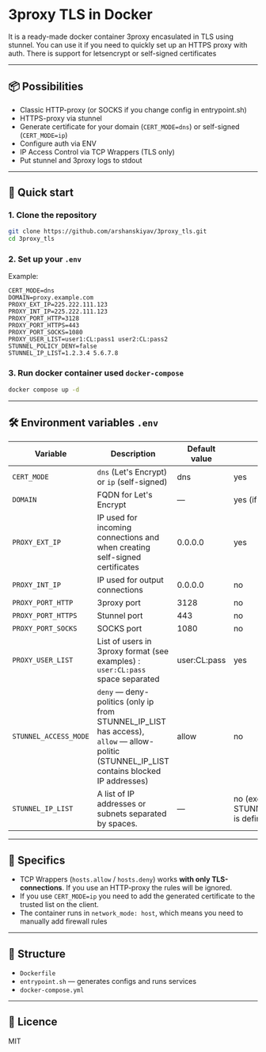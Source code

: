 # 3proxy TLS in Docker

It is a ready-made docker container 3proxy encasulated in TLS using stunnel. You can use it if you need to quickly set up an HTTPS proxy with auth. There is support for letsencrypt or self-signed certificates

---

## 📦 Possibilities
- Classic HTTP-proxy (or SOCKS if you change config in entrypoint.sh)
- HTTPS-proxy via stunnel
- Generate certificate for your domain (`CERT_MODE=dns`) or self-signed (`CERT_MODE=ip`)
- Configure auth via ENV
- IP Access Control via TCP Wrappers (TLS only)
- Put stunnel and 3proxy logs to stdout

---

## 🚀 Quick start

### 1. Clone the repository
```bash
git clone https://github.com/arshanskiyav/3proxy_tls.git
cd 3proxy_tls
```

### 2. Set up your `.env`
Example:
```env
CERT_MODE=dns
DOMAIN=proxy.example.com
PROXY_EXT_IP=225.222.111.123
PROXY_INT_IP=225.222.111.123
PROXY_PORT_HTTP=3128
PROXY_PORT_HTTPS=443
PROXY_PORT_SOCKS=1080
PROXY_USER_LIST=user1:CL:pass1 user2:CL:pass2
STUNNEL_POLICY_DENY=false
STUNNEL_IP_LIST=1.2.3.4 5.6.7.8
```

### 3. Run docker container used `docker-compose`
```bash
docker compose up -d
```

---

## 🛠 Environment variables `.env`

| Variable             | Description                                                                 | Default<br>value | Required |
|------------------------|---------------------------------------------------------------------------|------------------------|--------------|
| `CERT_MODE`            | `dns` (Let's Encrypt) or `ip` (self-signed)                              | dns                    | yes           |
| `DOMAIN`               | FQDN for Let's Encrypt                                                    | —                      | yes (if CERT_MODE=dns) |
| `PROXY_EXT_IP`         | IP used for incoming connections and when creating self-signed certificates | 0.0.0.0                | yes           |
| `PROXY_INT_IP`         | IP used for output connections                                            | 0.0.0.0              | no          |
| `PROXY_PORT_HTTP`      | 3proxy port | 3128                   | no          |
| `PROXY_PORT_HTTPS`     | Stunnel port                                          | 443                    | no          |
| `PROXY_PORT_SOCKS`     | SOCKS port                                          | 1080                    | no          |
| `PROXY_USER_LIST`      | List of users in 3proxy format (see examples) : `user:CL:pass` space separated       | user:CL:pass           | yes           |
| `STUNNEL_ACCESS_MODE`  | `deny` — deny-politics (only ip from STUNNEL_IP_LIST has access), <br>`allow` — allow-politic (STUNNEL_IP_LIST contains blocked IP addresses)                         | allow                  | no          |
| `STUNNEL_IP_LIST`      | A list of IP addresses or subnets separated by spaces.                                       | —                      | no (except in cases where STUNNEL_ACCESS_MODE is defined) |


---

## 🔐 Specifics
- TCP Wrappers (`hosts.allow` / `hosts.deny`) works **with only TLS-connections**. If you use an HTTP-proxy the rules will be ignored.
- If you use `CERT_MODE=ip` you need to add the generated certificate to the trusted list on the client.
- The container runs in `network_mode: host`, which means you need to manually add firewall rules

---

## 📂 Structure
- `Dockerfile`
- `entrypoint.sh` — generates configs and runs services
- `docker-compose.yml`

---

## 📜 Licence
MIT
